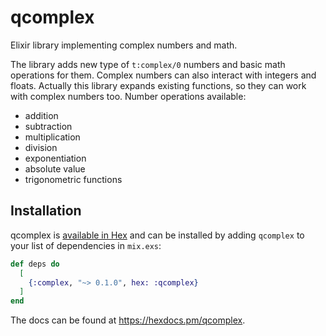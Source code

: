 # qcomplex

Elixir library implementing complex numbers and math.

The library adds new type of `t:complex/0` numbers and basic math operations for them. Complex numbers can also interact with integers and floats. Actually this library expands existing functions, so they can work with complex numbers too. Number operations available:

* addition
* subtraction
* multiplication
* division
* exponentiation
* absolute value
* trigonometric functions

## Installation

qcomplex is [available in Hex](https://hex.pm/packages/qcomplex) and can be installed by adding `qcomplex` to your list of dependencies in `mix.exs`:

```elixir
def deps do
  [
    {:complex, "~> 0.1.0", hex: :qcomplex}
  ]
end
```

The docs can be found at <https://hexdocs.pm/qcomplex>.
